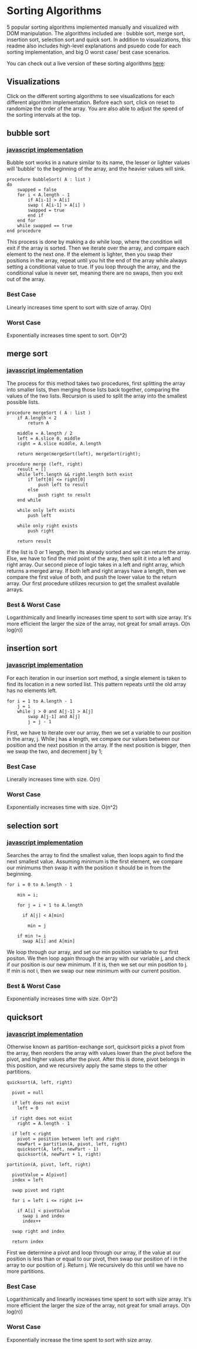 # Sorting Algorithms

5 popular sorting algorithms implemented manually and visualized with DOM manipulation.
The algorithms included are : bubble sort, merge sort, insertion sort, selection sort and quick sort. In addition to visualizations, this readme also includes high-level explanations and psuedo code for each sorting implementation, and big O worst case/ best case scenarios.

You can check out a live version of these sorting algorithms [here](https://joekarlsson1.github.io/sorting-alogorithms/):


## Visualizations

Click on the different sorting algorithms to see visualizations for each different algorithm implementation. Before each sort, click on reset to randomize the order of the array. You are also able to adjust the speed of the sorting intervals at the top.

## bubble sort

### [javascript implementation](public/js/bubblesort.js)

Bubble sort works in a nature similar to its name, the lesser or lighter values will 'bubble' to the beginning of the array, and the heavier values will sink.
```
procedure bubbleSort( A : list )
do
    swapped = false
    for i < A.length - 1
        if A[i-1] > A[i]
        swap ( A[i-1] > A[i] )
        swapped = true
        end if
    end for
    while swapped == true
end procedure
```
This process is done by making a do while loop, where the condition will exit if the array is sorted. Then we  iterate over the array, and compare each element to the next one. If the element is lighter, then you swap their positions in the array, repeat until you hit the end of the array while always setting a conditional value to true. If you loop through the array, and the conditional value is never set, meaning there are no swaps, then you exit out of the array.

### Best Case
Linearly increases time spent to sort with size of array. O(n)

### Worst Case
Exponentially increases time spent to sort. O(n^2)

## merge sort

### [javascript implementation](public/js/mergesort.js)

The process for this method takes two procedures, first splitting the array into smaller lists, then merging those lists back together, comparing the values of the two lists. Recursion is used to split the array into the smallest possible lists.
``` psuedocode
procedure mergeSort ( A : list )
    if A.length < 2
        return A

    middle = A.length / 2
    left = A.slice 0, middle
    right = A.slice middle, A.length

    return merge(mergeSort(left), mergeSort(right);

procedure merge (left, right)
    result = []
    while left.length && right.length both exist
        if left[0] <= right[0]
            push left to result
        else
            push right to result
    end while

    while only left exists
        push left

    while only right exists
        push right

    return result
```
If the list is 0 or 1 length, then its already sorted and we can return the array. Else, we have to find the mid point of the aray, then split it into a left and right array. Our second piece of logic takes in a left and right array, which returns a merged array. If both left and right arrays have a length, then we compare the first value of both, and push the lower value to the return array. Our first procedure utilizes recursion to get the smallest available arrays.

### Best & Worst Case
Logarithimically and linearlly increases time spent to sort with size array. It's more efficient the larger the size of the array, not great for small arrays. O(n log(n))

## insertion sort

### [javascript implementation](public/js/insertionsort.js)

For each iteration in our insertion sort method, a single element is taken to find its location in a new sorted list. This pattern repeats until the old array has no elements left.

```
for i = 1 to A.length - 1
    j = i
    while j > 0 and A[j-1] > A[j]
        swap A[j-1] and A[j]
        j = j - 1
```

First, we have to iterate over our array, then we set a variable to our position in the array, j. While j has a length, we compare our values between our position and the next position in the array. If the next position is bigger, then we swap the two, and decrement j by 1;

### Best Case
Linerally increases time with size. O(n)

### Worst Case
Exponentially increases time with size. O(n^2)

## selection sort

### [javascript implementation](public/js/selectionsort.js)

Searches the array to find the smallest value, then loops again to find the next smallest value. Assuming minimum is the first element, we compare our minimums then swap it with the position it should be in from the beginning.

```
for i = 0 to A.length - 1

    min = i;

    for j = i + 1 to A.length

      if A[j] < A[min]

        min = j

    if min != i
      swap A[i] and A[min]
```
We loop through our array, and set our min position variable to our first positon. We then loop again through the array with our variable j, and check if our position is our new minimum. If it is, then we set our min position to j. If min is not i, then we swap our new minimum with our current position.

### Best & Worst Case
Exponentially increases time with size. O(n^2)

## quicksort

### [javascript implementation](public/js/quicksort.js)

Otherwise known as partition-exchange sort, quicksort picks a pivot from the array, then reorders the array with values lower than the pivot before the pivot, and higher values after the pivot. After this is done, pivot belongs in this position, and we recursively apply the same steps to the other partitions.

```
quicksort(A, left, right)

  pivot = null

  if left does not exist
    left = 0

  if right does not exist
    right = A.length - 1

  if left < right
    pivot = position between left and right
    newPart = partition(A, pivot, left, right)
    quicksort(A, left, newPart - 1)
    quicksort(A, newPart + 1, right)

partition(A, pivot, left, right)

  pivotValue = A[pivot]
  index = left

  swap pivot and right

  for i = left i <= right i++

    if A[i] < pivotValue
      swap i and index
      index++

  swap right and index

  return index
```
First we determine a pivot and loop through our array, if the value at our position is less than or equal to our pivot, then swap our position of i in the array to our position of j.
Return j. We recursively do this until we have no more partitions.

### Best Case

Logarithimically and linearlly increases time spent to sort with size array. It's more efficient the larger the size of the array, not great for small arrays. O(n log(n))

### Worst Case

Exponentially increase the time spent to sort with size array.